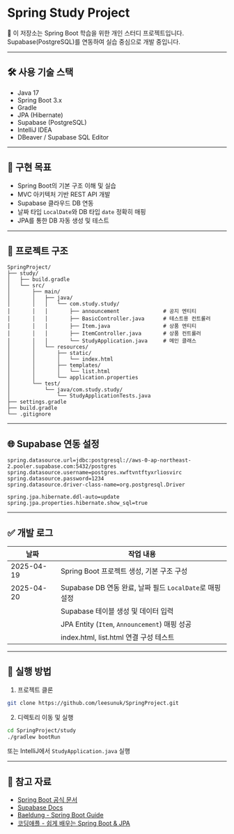 # Spring Study Project

👋 이 저장소는 Spring Boot 학습을 위한 개인 스터디 프로젝트입니다.  
Supabase(PostgreSQL)를 연동하여 실습 중심으로 개발 중입니다.

---

## 🛠 사용 기술 스택

- Java 17  
- Spring Boot 3.x  
- Gradle  
- JPA (Hibernate)  
- Supabase (PostgreSQL)  
- IntelliJ IDEA  
- DBeaver / Supabase SQL Editor  

---

## 📌 구현 목표

- Spring Boot의 기본 구조 이해 및 실습  
- MVC 아키텍처 기반 REST API 개발  
- Supabase 클라우드 DB 연동  
- 날짜 타입 `LocalDate`와 DB 타입 `date` 정확히 매핑  
- JPA를 통한 DB 자동 생성 및 테스트  

---

## 📁 프로젝트 구조

```
SpringProject/
├── study/
│   ├── build.gradle
│   └── src/
│       ├── main/
│       │   ├── java/
│       │   │   └── com.study.study/
│       │   │       ├── announcement              # 공지 엔티티
│       │   │       ├── BasicController.java      # 테스트용 컨트롤러
│       │   │       ├── Item.java                 # 상품 엔티티
│       │   │       ├── ItemController.java       # 상품 컨트롤러
│       │   │       └── StudyApplication.java     # 메인 클래스
│       │   └── resources/
│       │       ├── static/
│       │       │   └── index.html
│       │       ├── templates/
│       │       │   └── list.html
│       │       └── application.properties
│       └── test/
│           └── java/com.study.study/
│               └── StudyApplicationTests.java
├── settings.gradle
├── build.gradle
└── .gitignore
```

---

## 🌐 Supabase 연동 설정

```properties
spring.datasource.url=jdbc:postgresql://aws-0-ap-northeast-2.pooler.supabase.com:5432/postgres
spring.datasource.username=postgres.xwftvntftyxrliosvirc
spring.datasource.password=1234
spring.datasource.driver-class-name=org.postgresql.Driver

spring.jpa.hibernate.ddl-auto=update
spring.jpa.properties.hibernate.show_sql=true
```


---

## ✅ 개발 로그

| 날짜       | 작업 내용                                                   |
|------------|------------------------------------------------------------|
| 2025-04-19 | Spring Boot 프로젝트 생성, 기본 구조 구성                   |
| 2025-04-20 | Supabase DB 연동 완료, 날짜 필드 `LocalDate`로 매핑 설정    |
|            | Supabase 테이블 생성 및 데이터 입력                         |
|            | JPA Entity (`Item`, `Announcement`) 매핑 성공               |
|            | index.html, list.html 연결 구성 테스트                      |

---

## 🚀 실행 방법

1. 프로젝트 클론

```bash
git clone https://github.com/leesunuk/SpringProject.git
```

2. 디렉토리 이동 및 실행

```bash
cd SpringProject/study
./gradlew bootRun
```

또는 IntelliJ에서 `StudyApplication.java` 실행

---

## 📌 참고 자료

- [Spring Boot 공식 문서](https://spring.io/projects/spring-boot)
- [Supabase Docs](https://supabase.com/docs)
- [Baeldung - Spring Boot Guide](https://www.baeldung.com/)
- [코딩애플 - 쉽게 배우는 Spring Boot & JPA](https://codingapple.com/course/spring-boot-jpa/)
